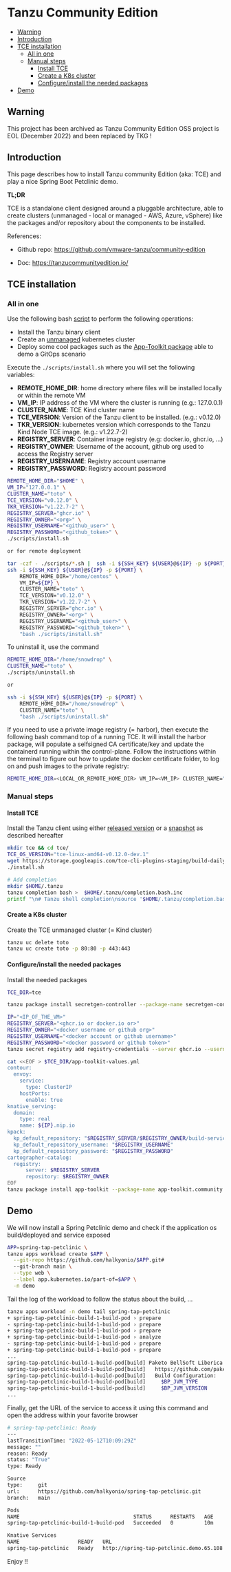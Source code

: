 # Tanzu Community Edition

* [Warning](#warning)
* [Introduction](#introduction)
* [TCE installation](#tce-installation)
  * [All in one](#all-in-one)
  * [Manual steps](#manual-steps)
    * [Install TCE](#install-tce)
    * [Create a K8s cluster](#create-a-k8s-cluster)
    * [Configure/install the needed packages](#configureinstall-the-needed-packages)
* [Demo](#demo)

## Warning

This project has been archived as Tanzu Community Edition OSS project is EOL (December 2022) and been replaced by TKG !

## Introduction

This page describes how to install Tanzu community Edition (aka: TCE) and play a nice Spring Boot Petclinic demo. 

**TL;DR**

TCE is a standalone client designed around a pluggable architecture, able to create clusters (unmanaged - local or managed - AWS, Azure, vSphere)
like the packages and/or repository about the components to be installed.

References: 

- Github repo: https://github.com/vmware-tanzu/community-edition

- Doc: https://tanzucommunityedition.io/

## TCE installation 

### All in one

Use the following bash [script](scripts/install.sh) to perform the following operations:

- Install the Tanzu binary client 
- Create an [unmanaged](https://tanzucommunityedition.io/docs/v0.12/getting-started-unmanaged/#getting-started-with-unmanaged-clusters) kubernetes cluster 
- Deploy some cool packages such as the [App-Toolkit package](https://tanzucommunityedition.io/docs/v0.12/package-readme-app-toolkit-0.2.0/) able to demo a GitOps scenario

Execute the `./scripts/install.sh` where you will set the following variables:

- **REMOTE_HOME_DIR**: home directory where files will be installed locally or within the remote VM
- **VM_IP**: IP address of the VM where the cluster is running (e.g.: 127.0.0.1)
- **CLUSTER_NAME**: TCE Kind cluster name
- **TCE_VERSION**: Version of the Tanzu client to be installed. (e.g.: v0.12.0)
- **TKR_VERSION**: kubernetes version which corresponds to the Tanzu Kind Node TCE image. (e.g.: v1.22.7-2)
- **REGISTRY_SERVER**: Container image registry (e.g: docker.io, ghcr.io, ...)
- **REGISTRY_OWNER**: Username of the account, github org used to access the Registry server
- **REGISTRY_USERNAME**: Registry account username
- **REGISTRY_PASSWORD**: Registry account password

```bash
REMOTE_HOME_DIR="$HOME" \
VM_IP="127.0.0.1" \
CLUSTER_NAME="toto" \
TCE_VERSION="v0.12.0" \
TKR_VERSION="v1.22.7-2" \
REGISTRY_SERVER="ghcr.io" \
REGISTRY_OWNER="<org>" \
REGISTRY_USERNAME="<github_user>" \
REGISTRY_PASSWORD="<github_token>" \
./scripts/install.sh

or for remote deployment

tar -czf - ./scripts/*.sh |  ssh -i ${SSH_KEY} ${USER}@${IP} -p ${PORT} "tar -xzf -"
ssh -i ${SSH_KEY} ${USER}@${IP} -p ${PORT} \
    REMOTE_HOME_DIR="/home/centos" \
    VM_IP=${IP} \
    CLUSTER_NAME="toto" \
    TCE_VERSION="v0.12.0" \
    TKR_VERSION="v1.22.7-2" \
    REGISTRY_SERVER="ghcr.io" \
    REGISTRY_OWNER="<org>" \
    REGISTRY_USERNAME="<github_user>" \
    REGISTRY_PASSWORD="<github_token>" \
    "bash ./scripts/install.sh"
```

To uninstall it, use the command 

```bash
REMOTE_HOME_DIR="/home/snowdrop" \
CLUSTER_NAME="toto" \
./scripts/uninstall.sh

or

ssh -i ${SSH_KEY} ${USER}@${IP} -p ${PORT} \
    REMOTE_HOME_DIR="/home/snowdrop" \
    CLUSTER_NAME="toto" \
    "bash ./scripts/uninstall.sh"
````

If you need to use a private image registry (= harbor), then execute the following bash command top of a running TCE.
It will install the harbor package, will populate a selfsigned CA certificate/key and update the containerd running within the control-plane.
Follow the instructions within the terminal to figure out how to update the docker certificate folder, to log on and push images to the private registry:
```bash
REMOTE_HOME_DIR=<LOCAL_OR_REMOTE_HOME_DIR> VM_IP=<VM_IP> CLUSTER_NAME="toto" ./scripts/install_harbor.sh
```

### Manual steps

#### Install TCE

Install the Tanzu client using either [released version](https://tanzucommunityedition.io/docs/v0.12/cli-installation/) or a [snapshot](https://github.com/vmware-tanzu/community-edition#latest-daily-build)
as described hereafter

```bash
mkdir tce && cd tce/
TCE_OS_VERSION="tce-linux-amd64-v0.12.0-dev.1"
wget https://storage.googleapis.com/tce-cli-plugins-staging/build-daily/2022-03-08/$TCE_OS_VERSION.tar.gz
./install.sh

# Add completion
mkdir $HOME/.tanzu
tanzu completion bash >  $HOME/.tanzu/completion.bash.inc
printf "\n# Tanzu shell completion\nsource '$HOME/.tanzu/completion.bash.inc'\n" >> $HOME/.bash_profile
```

#### Create a K8s cluster

Create the TCE unmanaged cluster (= Kind cluster)
```bash
tanzu uc delete toto
tanzu uc create toto -p 80:80 -p 443:443
```

#### Configure/install the needed packages

Install the needed packages
```bash
TCE_DIR=tce

tanzu package install secretgen-controller --package-name secretgen-controller.community.tanzu.vmware.com --version 0.7.1 -n tkg-system

IP="<IP_OF_THE_VM>"
REGISTRY_SERVER="<ghcr.io or docker.io or>"
REGISTRY_OWNER="<docker username or github org>"
REGISTRY_USERNAME="<docker account or github username>"
REGISTRY_PASSWORD="<docker password or github token>"
tanzu secret registry add registry-credentials --server ghcr.io --username $REGISTRY_USERNAME --password $REGISTRY_PASSWORD --export-to-all-namespaces`

cat <<EOF > $TCE_DIR/app-toolkit-values.yml
contour:
  envoy:
    service:
      type: ClusterIP
    hostPorts:
      enable: true
knative_serving:
  domain:
    type: real
    name: ${IP}.nip.io
kpack:
  kp_default_repository: "$REGISTRY_SERVER/$REGISTRY_OWNER/build-service"
  kp_default_repository_username: "$REGISTRY_USERNAME"
  kp_default_repository_password: "$REGISTRY_PASSWORD"
cartographer-catalog:
  registry:
      server: $REGISTRY_SERVER
      repository: $REGISTRY_OWNER
EOF
tanzu package install app-toolkit --package-name app-toolkit.community.tanzu.vmware.com --version 0.2.0 -f $TCE_DIR/app-toolkit-values.yml -n tanzu-package-repo-global
```

## Demo

We will now install a Spring Petclinic demo and check if the application os build/deployed and service exposed
```bash
APP=spring-tap-petclinic \
tanzu apps workload create $APP \
  --git-repo https://github.com/halkyonio/$APP.git#
  --git-branch main \
  --type web \
  --label app.kubernetes.io/part-of=$APP \
  -n demo
```
Tail the log of the workload to follow the status about the build, ...
```bash
tanzu apps workload -n demo tail spring-tap-petclinic
+ spring-tap-petclinic-build-1-build-pod › prepare
- spring-tap-petclinic-build-1-build-pod › prepare
+ spring-tap-petclinic-build-1-build-pod › prepare
+ spring-tap-petclinic-build-1-build-pod › analyze
- spring-tap-petclinic-build-1-build-pod › prepare
+ spring-tap-petclinic-build-1-build-pod › prepare
...
spring-tap-petclinic-build-1-build-pod[build] Paketo BellSoft Liberica Buildpack 9.3.1
spring-tap-petclinic-build-1-build-pod[build]   https://github.com/paketo-buildpacks/bellsoft-liberica
spring-tap-petclinic-build-1-build-pod[build]   Build Configuration:
spring-tap-petclinic-build-1-build-pod[build]     $BP_JVM_TYPE                 JRE             the JVM type - JDK or JRE
spring-tap-petclinic-build-1-build-pod[build]     $BP_JVM_VERSION              11              the Java version
...
```
Finally, get the URL of the service to access it using this command and open the address
within your favorite browser
```bash
# spring-tap-petclinic: Ready
---
lastTransitionTime: "2022-05-12T10:09:29Z"
message: ""
reason: Ready
status: "True"
type: Ready

Source
type:     git
url:      https://github.com/halkyonio/spring-tap-petclinic.git
branch:   main

Pods
NAME                                     STATUS      RESTARTS   AGE
spring-tap-petclinic-build-1-build-pod   Succeeded   0          10m

Knative Services
NAME                   READY   URL
spring-tap-petclinic   Ready   http://spring-tap-petclinic.demo.65.108.212.158.nip.io
```

Enjoy !!

